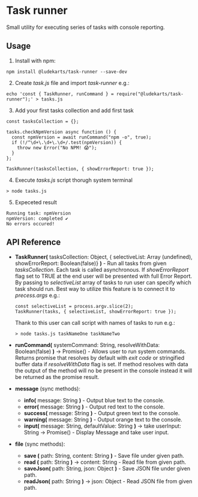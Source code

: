 # Task runner
Small utility for executing series of tasks with console reporting.


## Usage

1. Install with npm:

```
npm install @ludekarts/task-runner --save-dev
```

2. Create *task.js* file and import *task-runner* e.g.:

```
echo 'const { TaskRunner, runCommand } = require("@ludekarts/task-runner");' > tasks.js
```

3. Add your first tasks collection and add first task

```
const tasksCollection = {};

tasks.checkNpmVersion async function () {
  const npmVersion = await runCommand("npm -o", true);
  if (!/^\d+\.\d+\.\d+/.test(npmVersion)) {
    throw new Error("No NPM! 😱");
  }
};

TaskRunner(tasksCollection, { showErrorReport: true });
```

4. Execute *tasks.js* script thorugh system terminal

```
> node tasks.js
```

5. Expeceted result

```
Running task: npmVersion
npmVersion: completed ✔
No errors occured!
```

## API Reference

- **TaskRunner(** tasksCollection: Object, { selectiveList: Array (undefined), showErrorReport: Boolean(false)} **)** - Run all tasks from given *tasksCollection*. Each task is called asynchronous. If *showErrorReport* flag set to TRUE at the end user will be presented with full Error Report. By passing to *selectiveList* array of tasks to run user can specify which task should run. Best way to utilize this feature is to connect it to *precess.args* e.g.:
    ```
    const selectiveList = process.argv.slice(2);
    TaskRunner(tasks, { selectiveList, showErrorReport: true });
    ``` 
    Thank to this user can call script with names of tasks to run e.g.:

    ```
    > node tasks.js taskNameOne taskNameTwo
    ```

- **runCommand(** systemCommand: String, resolveWithData: Boolean(false) **)** -> Promise() - Allows user to run system commands. Returns promise that resolves by default with *exit code* or stringified buffer data if *resolveWithData* flag is set. If method resolves with data the output of the method will no be present in the console instead it will be returned as the promise result.

- **message** (sync methods): 
    - **info(** message: String **)** - Output blue text to the console.
    - **error(** message: String **)** - Output red text to the console.
    - **success(** message: String **)** - Output green text to the console.
    - **warning(** message: String **)** - Output orange text to the console.
    - **input(** message: String, defaultValue: String **)** -> take userInput: String -> Promise() - Display Message and take user input.
- **file** (sync methods):
    - **save (** path: String, content: String **)** - Save file under given path.
    - **read (** path: String **)** -> content: String - Read file from given path.
    - **saveJson(** path: String, json: Object **)** - Save JSON file under given path.
    - **readJson(** path: String **)** -> json: Object - Read JSON file from given path.